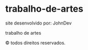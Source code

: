 # trabalho-de-artes

site desenvolvido por: JohnDev

trabalho de artes

©️ todos direitos reservados.
